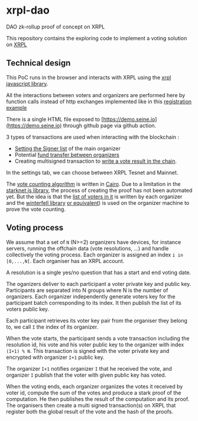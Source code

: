 # xrpl-dao
DAO zk-rollup proof of concept on XRPL

This repository contains the exploring code to implement a voting solution on [XRPL](https://xrpl.org)

## Technical design
This PoC runs in the browser and interacts with XRPL using the [xrpl javascript library](https://xrpl.org/get-started-using-javascript.html).

All the interactions between voters and organizers are performed here by function calls instead of http exchanges implemented like in this [registration example](https://github.com/seine-io/xrpl-dao/blob/5a0593f6720cf400af3733514e4b303d50e38389/lib/evote.js#L145)

There is a single HTML file exposed to [https://demo.seine.io](https://demo.seine.io) through github page via github action.

3 types of transactions are used when interacting with the blockchain :

* [Setting the Signer list](https://github.com/seine-io/xrpl-dao/blob/5a0593f6720cf400af3733514e4b303d50e38389/lib/xrpl-dao.js#L185) of the main organizer
* Potential [fund transfer between organizers](https://github.com/seine-io/xrpl-dao/blob/5a0593f6720cf400af3733514e4b303d50e38389/lib/xrpl-dao.js#L294)
* Creating multisigned transaction to [write a vote result in the chain](https://github.com/seine-io/xrpl-dao/blob/5a0593f6720cf400af3733514e4b303d50e38389/lib/xrpl-dao.js#L227).

In the settings tab, we can choose between XRPL Tesnet and Mainnet.

The [vote counting algorithm](./src/vote-aggregate.cairo) is written in [Cairo](https://www.cairo-lang.org/). 
Due to a limitation in the [starknet js library](https://github.com/0xs34n/starknet.js/issues/336), the process of creating the proof has not been automated yet.
But the idea is that the [list of voters in it](https://github.com/seine-io/xrpl-dao/blob/5a0593f6720cf400af3733514e4b303d50e38389/src/vote-aggregate.cairo#L50) is written by each organizer and the [winterfell library](https://github.com/novifinancial/winterfell) [or equivalent](https://github.com/maxgillett/giza)) is used on the organizer machine to prove the vote counting.


## Voting process
We assume that a set of `N` (N>=2) organizers have devices, for instance servers, running the offchain data (vote resolutions, ...) 
and handle collectively the voting process. Each organizer is assigned an index `i in [0,...,N[`.
Each organiser has an XRPL account.

A resolution is a single yes/no question that has a start and end voting date. 

The oganizers deliver to each participant a voter private key and public key. 
Participants are separated into N groups where N is the number of organizers.
Each organizer independently generate voters key for the participant batch corresponding to its index.
It then publish the list of its voters public key.

Each participant retrieves its voter key pair from the organiser they belong to, we call `I` the index of its organizer.

When the vote starts, the participant sends a vote transaction including the resolution id, his vote and his voter public key
to the organizer with index `(I+1) % N`. This transaction is signed with the voter private key and encrypted with organizer `I+1` public key.

The organizer `I+1` notifies organizer `I` that he received the vote, and organizer `I` publish that the voter with given public key has voted.

When the voting ends, each organizer organizes the votes it received by voter id, compute the sum of the votes and produce a stark proof of the computation.
He then publishes the result of the computation and its proof.
The organisers then create a multi signed transaction(s) on XRPL that register both the global result of the vote and the hash of the proofs. 

